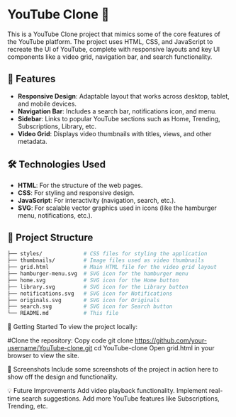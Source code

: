 # YouTube Clone 🎥

This is a YouTube Clone project that mimics some of the core features of the YouTube platform. The project uses HTML, CSS, and JavaScript to recreate the UI of YouTube, complete with responsive layouts and key UI components like a video grid, navigation bar, and search functionality.

## 🌟 Features

- **Responsive Design**: Adaptable layout that works across desktop, tablet, and mobile devices.
- **Navigation Bar**: Includes a search bar, notifications icon, and menu.
- **Sidebar**: Links to popular YouTube sections such as Home, Trending, Subscriptions, Library, etc.
- **Video Grid**: Displays video thumbnails with titles, views, and other metadata.

## 🛠️ Technologies Used

- **HTML**: For the structure of the web pages.
- **CSS**: For styling and responsive design.
- **JavaScript**: For interactivity (navigation, search, etc.).
- **SVG**: For scalable vector graphics used in icons (like the hamburger menu, notifications, etc.).

## 📂 Project Structure

```bash
├── styles/             # CSS files for styling the application
├── thumbnails/         # Image files used as video thumbnails
├── grid.html           # Main HTML file for the video grid layout
├── hamburger-menu.svg  # SVG icon for the hamburger menu
├── home.svg            # SVG icon for the Home button
├── library.svg         # SVG icon for the Library button
├── notifications.svg   # SVG icon for Notifications
├── originals.svg       # SVG icon for Originals
├── search.svg          # SVG icon for Search button
└── README.md           # This file
```
🚀 Getting Started
To view the project locally:

#Clone the repository:
Copy code
git clone https://github.com/your-username/YouTube-clone.git
cd YouTube-clone
Open grid.html in your browser to view the site.

📸 Screenshots
Include some screenshots of the project in action here to show off the design and functionality.

💡 Future Improvements
Add video playback functionality.
Implement real-time search suggestions.
Add more YouTube features like Subscriptions, Trending, etc.
